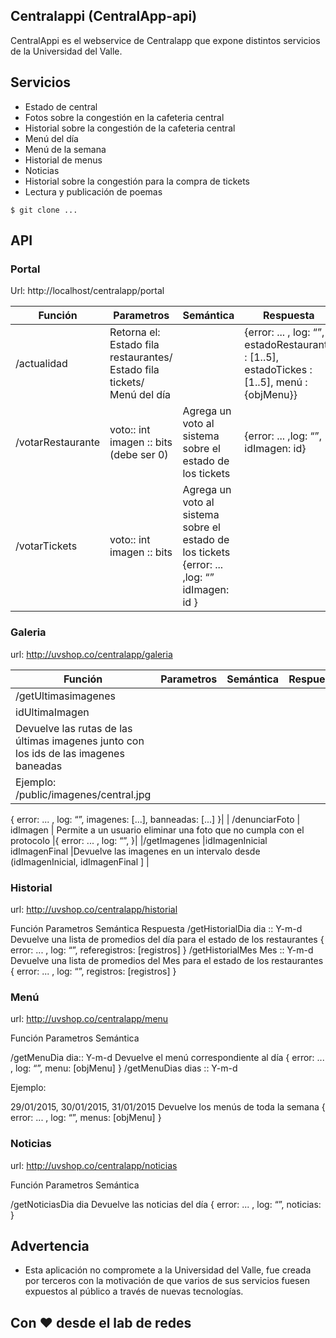 Centralappi (CentralApp-api)
--------------
CentralAppi es el webservice de Centralapp que expone distintos servicios de la Universidad del Valle.


## Servicios
- Estado de central
- Fotos sobre la congestión en la cafeteria central
- Historial sobre la congestión de la cafeteria central
- Menú del día
- Menú de la semana
- Historial de menus
- Noticias
- Historial sobre la congestión para la compra de tickets
- Lectura y publicación de poemas

```
$ git clone ...
```
## API

### Portal
Url: http://localhost/centralapp/portal

| Función  | Parametros  |  Semántica |  Respuesta |
|---|---|---|---|
|  /actualidad |  Retorna el: Estado fila restaurantes/ Estado fila tickets/ Menú del día |   | {error: ... , log: “”, estadoRestaurante : [1..5], estadoTickes : [1..5], menú : {objMenu}}  |
| /votarRestaurante | voto:: int imagen :: bits (debe ser 0) |  Agrega un voto al sistema sobre el estado de los tickets | {error: ... ,log: “”, idImagen: id} |
| /votarTickets | voto:: int imagen :: bits | Agrega un voto al sistema sobre el estado de los tickets {error: ... ,log: “” idImagen: id } |

### Galeria

url: http://uvshop.co/centralapp/galeria

| Función | Parametros | Semántica | Respuesta |
|---|---|---|---|
| /getUltimasimagenes 
| idUltimaImagen 
| Devuelve las rutas de las últimas imagenes junto con los ids de las imagenes baneadas 
 Ejemplo: /public/imagenes/central.jpg |
{
error: ... ,
log: “”,
imagenes: [...],
banneadas: [...]
}|
| /denunciarFoto 
| idImagen
| Permite a un usuario eliminar una foto que no cumpla con el protocolo
|{
error: ... ,
log: “”,
}|
|/getImagenes
|idImagenInicial
idImagenFinal
|Devuelve las imagenes en un intervalo desde 
(idImagenInicial, idImagenFinal ]
|


### Historial
url: http://uvshop.co/centralapp/historial

Función
Parametros
Semántica
Respuesta
/getHistorialDia
dia :: Y-m-d
Devuelve una lista de promedios del día para el estado de los restaurantes
{
error: ... ,
log: “”,
referegistros: [registros]
}
/getHistorialMes
Mes :: Y-m-d
Devuelve una lista de promedios del Mes para el estado de los restaurantes
{
error: ... ,
log: “”,
registros: [registros]
}

### Menú

url: http://uvshop.co/centralapp/menu

Función
Parametros
Semántica


/getMenuDia
dia:: Y-m-d
Devuelve el menú correspondiente al día
{
error: ... ,
log: “”,
menu: [objMenu]
}
/getMenuDias
dias :: Y-m-d

Ejemplo:

29/01/2015,
30/01/2015,
31/01/2015
Devuelve los menús de toda la semana
{
error: ... ,
log: “”,
menus: [objMenu]
}

### Noticias

url: http://uvshop.co/centralapp/noticias


Función
Parametros
Semántica


/getNoticiasDia
dia
Devuelve las noticias del día
{
error: ... ,
log: “”,
noticias: 
}

## Advertencia
- Esta aplicación no compromete a la Universidad del Valle, fue creada por terceros con la motivación de que varios de sus servicios
fuesen expuestos al público a través de nuevas tecnologías.

## Con ❤ desde el lab de redes
